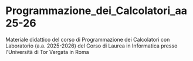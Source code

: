 # Programmazione_dei_Calcolatori_aa25-26
Materiale didattico del corso di Programmazione dei Calcolatori con Laboratorio (a.a. 2025-2026) del Corso di Laurea in Informatica presso l'Università di Tor Vergata in Roma
